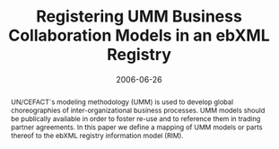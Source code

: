 ---
abstract: UN/CEFACT´s modeling methodology (UMM) is used to develop global choreographies
  of inter-organizational business processes. UMM models should be publically available
  in order to foster re-use and to reference them in trading partner agreements. In
  this paper we define a mapping of UMM models or parts thereof to the ebXML registry
  information model (RIM).
authors:
- Birgit Hofreiter
- Christian Huemer
- Marco Zapletal
date: '2006-06-26'
featured: false
links:
- name: Publik
  url: https://publik.tuwien.ac.at/showentry.php?ID=140049&lang=2
publication_types:
- '1'
publishDate: '2006-06-26'
title: Registering UMM Business Collaboration Models in an ebXML Registry
url_pdf: http://publik.tuwien.ac.at/files/hidden/pub-inf_3613_610aa45fb0d0b625a02d3f3611ee52d3.pdf
---